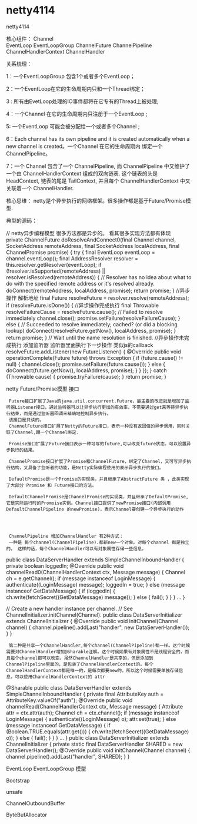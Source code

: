 # netty4114
netty4114



核心组件：
Channel  
EventLoop EventLoopGroup 
ChannelFuture 
ChannelPipeline 
ChannelHandlerContext 
ChannelHandler

关系梳理：

  1：一个EventLoopGroup 包含1个或者多个EventLoop；

  2：一个EventLoop在它的生命周期内只和一个Thread绑定；
  
  3 : 所有由EvetLoop处理的IO事件都将在它专有的Thread上被处理;
  
  4：一个Channel 在它的生命周期内只注册于一个EventLoop ;
  
  5: 一个EventLoop 可能会被分配给一个或者多个Channel  ;
  
  6：Each channel has its own pipeline and it is created automatically when a new channel is created。一个Channel 在它的生命周期内  绑定一个ChannelPipeline。
  
7：一个 Channel 包含了一个 ChannelPipeline, 而 ChannelPipeline 中又维护了一个由 ChannelHandlerContext 组成的双向链表. 这个链表的头是 HeadContext, 链表的尾是 TailContext, 并且每个 ChannelHandlerContext 中又关联着一个 ChannelHandler.



 核心思维：
  netty是个异步执行的网络框架。很多操作都是基于Future/Promise模型.
  
  典型的源码：
  
   // netty异步编程模型  很多方法都是异步的。 看其很多实现方法都有体现  
           private ChannelFuture doResolveAndConnect0(final Channel channel, SocketAddress remoteAddress,
                                               final SocketAddress localAddress, final ChannelPromise promise) {
           try {
            final EventLoop eventLoop = channel.eventLoop();
            final AddressResolver<SocketAddress> resolver = this.resolver.getResolver(eventLoop);
            if (!resolver.isSupported(remoteAddress) || resolver.isResolved(remoteAddress)) {
                // Resolver has no idea about what to do with the specified remote address or it's resolved already.
                doConnect(remoteAddress, localAddress, promise);
                return promise;
            }
            //异步操作 解析地址
            final Future<SocketAddress> resolveFuture = resolver.resolve(remoteAddress);
            if (resolveFuture.isDone()) {
            	 //异步操作完成执行
                final Throwable resolveFailureCause = resolveFuture.cause();
                    // Failed to resolve immediately
                    channel.close();
                    promise.setFailure(resolveFailureCause);
                } else {
                    // Succeeded to resolve immediately; cached? (or did a blocking lookup)
                    doConnect(resolveFuture.getNow(), localAddress, promise);
                }
                return promise;
            }
            // Wait until the name resolution is finished.
          //异步操作未完成执行 添加监听器 监听器里面执行下一步操作 类似js的callback
            resolveFuture.addListener(new FutureListener<SocketAddress>() {
                @Override
                public void operationComplete(Future<SocketAddress> future) throws Exception {
                    if (future.cause() != null) {
                        channel.close();
                        promise.setFailure(future.cause());
                    } else {
                        doConnect(future.getNow(), localAddress, promise);
                    }
                }
            });
        } catch (Throwable cause) {
            promise.tryFailure(cause);
        }
        return promise;
    }


 netty Future/Promise模型 接口
     
     
     Future接口扩展了Java的java.util.concurrent.Future，最主要的改进就是增加了监听器Listener接口，通过监听器可以让异步执行更加的有效率，不需要通过get来等待异步执行结束，而是通过监听器回调来精确地控制异步执行。
     该接口是只读的。
     ChannelFuture接口扩展了Netty的Future接口，表示一种没有返回值的异步调用，同时关联了Channel,跟一个Channel绑定.
     
     Promise接口扩展了Future接口表示一种可写的future,可以改变future状态。可以设置异步执行的结果。
     
     ChannelPromise接口扩展了Promise和ChannelFuture，绑定了Channel，又可写异步执行结构，又具备了监听者的功能，是Netty实际编程使用的表示异步执行的接口。
     
     DefaultPromise是一个Promise的实现类。并且继承了AbstractFuture 类 ，此类实现了大部分 Promise 和 Future接口的方法。
     
     DefaultChannelPromise是ChannelPromise的实现类，并且继承了DefaultPromise,  它是实际运行时的Promoise实例。Channel接口提供了newPromise接口(内部调用DefaultChannelPipeline 的newPromise)，表示Channel要创建一个异步执行的动作
     
     
     
     
     ChannelPipeline 增加ChannelHandler 有2种方式：
     一种是 每个channel(ChannelPipeline).都新new一个对象。对每个channel 都是独立的。 这样的话，每个ChannelHandler可以有对象属性存储一些信息。
     
     
  public class DataServerHandler extends SimpleChannelInboundHandler<Message> {
     private boolean loggedIn;
      @Override
     public void channelRead0(ChannelHandlerContext ctx, Message message) {
         Channel ch = e.getChannel();
         if (message instanceof LoginMessage) {
             authenticate((LoginMessage) message);
             loggedIn = true;
         } else (message instanceof GetDataMessage) {
             if (loggedIn) {
                 ch.write(fetchSecret((GetDataMessage) message));
             } else {
                 fail();
             }
         }
     }
     ...
 }
 
 
  // Create a new handler instance per channel.
 // See ChannelInitializer.initChannel(Channel).
 public class DataServerInitializer extends ChannelInitializer<Channel> {
      @Override
     public void initChannel(Channel channel) {
         channel.pipeline().addLast("handler", new DataServerHandler());
     }
 }
 
     第二种是共享一个ChannelHandler,每个channel(ChannelPipeline)都一样。这个时候需要对ChannelHandler增加@Sharable注解。这个时候如果有对象属性不是线程安全的，而且每个channel都可以改变。虽然ChannelHandler是共享的，但是添加到ChannelPipeline里面的，是包装了ChannelHandlerContext的。每个ChannelHandlerContext都是唯一的，是每次都要new的。所以这个时候需要单独存储信息，可以使用ChannelHandlerContext的 attr
     
     
  @Sharable
 public class DataServerHandler extends SimpleChannelInboundHandler<Message> {
     private final AttributeKey<Boolean> auth =
           AttributeKey.valueOf("auth");
      @Override
     public void channelRead(ChannelHandlerContext ctx, Message message) {
         Attribute<Boolean> attr = ctx.attr(auth);
         Channel ch = ctx.channel();
         if (message instanceof LoginMessage) {
             authenticate((LoginMessage) o);
             attr.set(true);
         } else (message instanceof GetDataMessage) {
             if (Boolean.TRUE.equals(attr.get())) {
                 ch.write(fetchSecret((GetDataMessage) o));
             } else {
                 fail();
             }
         }
     }
     ...
 }
 public class DataServerInitializer extends ChannelInitializer<Channel> {
     private static final DataServerHandler SHARED = new DataServerHandler();
      @Override
     public void initChannel(Channel channel) {
         channel.pipeline().addLast("handler", SHARED);
     }
 }
 
 
 
 
 
 EventLoop EventLoopGroup 模型
 
 
 Bootstrap
 
 
 unsafe
 
 
 ChannelOutboundBuffer
 
 
 
 ByteBufAllocator
 
 
 
 
 
 
 
 
 
 
 
 
 
 
 
     
